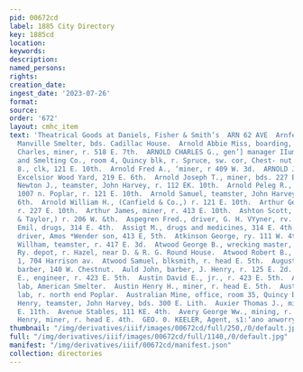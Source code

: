 ```yaml
---
pid: 00672cd
label: 1885 City Directory
key: 1885cd
location: 
keywords: 
description: 
named_persons: 
rights: 
creation_date: 
ingest_date: '2023-07-26'
format: 
source: 
order: '672'
layout: cmhc_item
text: 'Theatrical Goods at Daniels, Fisher & Smith’s  ARN 62 AVE  Arnfeld G., lab,
  Manville Smelter, bds. Cadillac House.  Arnold Abbie Miss, boarding, 227 E. 6th.  Arnold
  Charles, miner, r. 518 E. 7th.  ARNOLD CHARLES G., gen’] manager IIumboldt Mining
  and Smelting Co., room 4, Quincy blk, r. Spruce, sw. cor, Chest- nut.  Arnold Frank
  8., clk, 121 E. 10th.  Arnold Fred A., ‘miner, r 409 W. 3d.  ARNOLD JOHN B., prop’r
  Excelsior Wood Yard, 219 E. 6th.  Arnold Joseph T., miner, bds. 227 E. 6th.  Arnold
  Newton J., teamster, John Harvey, r. 112 EK. 10th.  Arnold Peleg R., meat market,
  1007 n. Poplar, r. 121 E. 10th.  Arnold Samuel, teamster, John Harvey, r, 402 E.
  6th.  Arnold William H., (Canfield & Co.,) r. 121 E. 10th.  Arthur George, miner,
  r. 227 E. 10th.  Arthur James, miner, r. 413 E. 10th.  Ashton Scott, (Taylor, Ashton
  & Taylor,) r. 206 W. &th.  Aspegren Fred., driver, G. H. VYyner, rv. 328 EH. 3d.  zAssig
  Emil, drugs, 314 E. 4th.  Assigt M., drugs and medicines, 314 E. 4th.  Atkins William,
  driver, Amos *Wender son, 413 E, 5th.  Atkinson George, ry. 111 W. 4th.  Atkinson
  Willham, teamster, r. 417 E. 3d.  Atwood George B., wrecking master, D. & R. G.
  Ry. depot, r. Hazel, near D. & R. G. Round House.  Atwood Robert B., foreman, Hook
  1, 704 Harrison av.  Atwood Samuel, blksmith, r. head E. 5th.  Augustine Andrew,
  barber, 140 W. Chestnut.  Auld John, barber, J. Henry, r. 125 E. 2d.  ‘Austin David
  E., engineer, r. 423 E. 5th.  Austin David E., jr., r. 423 E. 5th.  Austin James,
  lab, American Smelter.  Austin Henry H., miner, r. head E. 5th.  Austin Jerome,
  lab, r. north end Poplar.  Australian Mine, office, room 35, Quincy block.  Auxier
  Henry, teamster, John Harvey, bds. 300 E. Lith.  Auxier Thomas J., miner, bds. 300
  E. 11th.  Avenue Stables, 111 KE. 4th.  Avery George Ww., mining, r. 208 W. 9th.  Avery
  Henry, miner, r. head E. 4th.  GEO. 0. KEELER, Agent, s1:‘ano anworry co.       '
thumbnail: "/img/derivatives/iiif/images/00672cd/full/250,/0/default.jpg"
full: "/img/derivatives/iiif/images/00672cd/full/1140,/0/default.jpg"
manifest: "/img/derivatives/iiif/00672cd/manifest.json"
collection: directories
---
```

